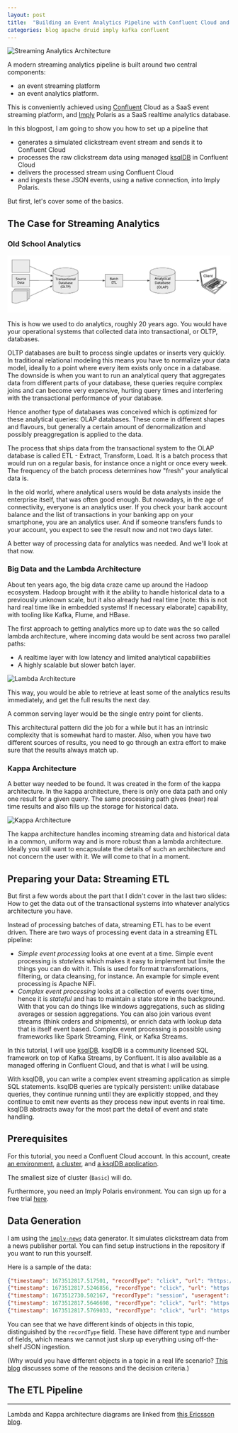 ```yaml
---
layout: post
title:  "Building an Event Analytics Pipeline with Confluent Cloud and Imply Polaris"
categories: blog apache druid imply kafka confluent
---
```


![Streaming Analytics Architecture]()

A modern streaming analytics pipeline is built around two central components:

- an event streaming platform
- an event analytics platform.

This is conveniently achieved using [Confluent](https://www.confluent.io/) Cloud as a SaaS event streaming platform, and [Imply](https://imply.io/) Polaris as a SaaS realtime analytics database.

In this blogpost, I am going to show you how to set up a pipeline that

- generates a simulated clickstream event stream and sends it to Confluent Cloud
- processes the raw clickstream data using managed [ksqlDB](https://ksqldb.io/) in Confluent Cloud
- delivers the processed stream using Confluent Cloud
- and ingests these JSON events, using a native connection, into Imply Polaris.

But first, let's cover some of the basics.

## The Case for Streaming Analytics

### Old School Analytics

![Classical OLAP architecture](/assets/2023-01-12-01-olap-architecture.png)

This is how we used to do analytics, roughly 20 years ago. You would have your operational systems that collected data into transactional, or OLTP, databases.

OLTP databases are built to process single updates or inserts very quickly. In traditional relational modeling this means you have to normalize your data model, ideally to a point where every item exists only once in a database. The downside is when you want to run an analytical query that aggregates data from different parts of your database, these queries require complex joins and can become very expensive, hurting query times and interfering with the transactional performance of your database.

Hence another type of databases was conceived which is optimized for these analytical queries: OLAP databases. These come in different shapes and flavours, but generally a certain amount of denormalization and possibly preaggregation is applied to the data.

The process that ships data from the transactional system to the OLAP database is called ETL - Extract, Transform, Load. It is a batch process that would run on a regular basis, for instance once a night or once every week. The frequency of the batch process determines how "fresh" your analytical data is.

In the old world, where analytical users would be data analysts inside the enterprise itself, that was often good enough. But nowadays, in the age of connectivity, everyone is an analytics user. If you check your bank account balance and the list of transactions in your banking app on your smartphone, you are an analytics user. And if someone transfers funds to your account, you expect to see the result now and not two days later.

A better way of processing data for analytics was needed. And we'll look at that now.

### Big Data and the Lambda Architecture

About ten years ago, the big data craze came up around the Hadoop ecosystem. Hadoop brought with it the ability to handle historical data to a previously unknown scale, but it also already had real time [note: this is not hard real time like in embedded systems! If necessary elaborate] capability, with tooling like Kafka, Flume, and HBase.

The first approach to getting analytics more up to date was the so called lambda architecture, where incoming data would be sent across two parallel paths:

- A realtime layer with low latency and limited analytical capabilities
- A highly scalable but slower batch layer.

![Lambda Architecture](https://www.ericsson.com/48e613/assets/global/qbank/2019/01/13/lambdakappa1_1-104666resize668376crop00668376autoorientquality90stripbackground23ffffffextensionjpgid8.jpg)

This way, you would be able to retrieve at least some of the analytics results immediately, and get the full results the next day.

A common serving layer would be the single entry point for clients.

This architectural pattern did the job for a while but it has an intrinsic complexity that is somewhat hard to master. Also, when you have two different sources of results, you need to go through an extra effort to make sure that the results always match up.

### Kappa Architecture

A better way needed to be found. It was created in the form of the kappa architecture. In the kappa architecture, there is only one data path and only one result for a given query. The same processing path gives (near) real time results and also fills up the storage for historical data. 

![Kappa Architecture](https://www.ericsson.com/48e6a2/assets/global/qbank/2019/01/13/lambdakappa1_2-104667resize590332crop00590332autoorientquality90stripbackground23ffffffextensionjpgid8.jpg)

The kappa architecture handles incoming streaming data and historical data in a common, uniform way and is more robust than a lambda architecture. Ideally you still want to encapsulate the details of such an architecture and not concern the user with it. We will come to that in a moment.

## Preparing your Data: Streaming ETL

But first a few words about the part that I didn't cover in the last two slides: How to get the data out of the transactional systems into whatever analytics architecture you have.

Instead of processing batches of data, streaming ETL has to be event driven. There are two ways of processing event data in a streaming ETL pipeline:

- *Simple event processing* looks at one event at a time. Simple event processing is *stateless* which makes it easy to implement but limite the things you can do with it. This is used for format transformations, filtering, or data cleansing, for instance. An example for simple event processing is Apache NiFi.
- *Complex event processing* looks at a collection of events over time, hence it is *stateful* and has to maintain a state store in the background. With that you can do things like windows aggregations, such as sliding averages or session aggregations. You can also join various event streams (think orders and shipments), or enrich data with lookup data that is itself event based. Complex event processing is possible using frameworks like Spark Streaming, Flink, or Kafka Streams.

In this tutorial, I will use [ksqlDB](https://ksqldb.io/). ksqlDB is a community licensed SQL framework on top of Kafka Streams, by Confluent. It is also available as a managed offering in Confluent Cloud, and that is what I will be using.

With ksqlDB, you can write a complex event streaming application as simple SQL statements. ksqlDB queries are typically persistent: unlike database queries, they continue running until they are explicitly stopped, and they continue to emit new events as they process new input events in real time. ksqlDB abstracts away for the most part the detail of event and state handling.



## Prerequisites

For this tutorial, you need a Confluent Cloud account. In this account, create [an environment](https://docs.confluent.io/cloud/current/access-management/hierarchy/cloud-environments.html), [a cluster](https://docs.confluent.io/cloud/current/clusters/create-cluster.html), and [a ksqlDB application](https://docs.confluent.io/cloud/current/get-started/index.html#section-2-add-ksql-cloud-to-the-cluster).

The smallest size of cluster (`Basic`) will do.

Furthermore, you need an Imply Polaris environment. You can sign up for a free trial [here](https://signup.imply.io).

## Data Generation

I am using the [`imply-news`](https://github.com/hellmarbecker/imply-news) data generator. It simulates clickstream data from a news publisher portal. You can find setup instructions in the repository if you want to run this yourself.

Here is a sample of the data:

```json
{"timestamp": 1673512817.517501, "recordType": "click", "url": "https://imply-news.com/home/Sport/Step-left-list-discuss-up", "useragent": "Mozilla/5.0 (Windows; U; Windows NT 10.0) AppleWebKit/531.19.5 (KHTML, like Gecko) Version/5.0.5 Safari/531.19.5", "statuscode": "200", "state": "home", "statesVisited": ["home", "content", "content", "home"], "sid": 14362070, "uid": "86525", "isSubscriber": 0, "campaign": "fb-2 US Election", "channel": "display", "contentId": "Sport", "subContentId": "Step left list discuss up", "gender": "w", "age": "51-60", "latitude": "45.47885", "longitude": "133.42825", "place_name": "Lesozavodsk", "country_code": "RU", "timezone": "Asia/Vladivostok"}
{"timestamp": 1673512817.5246856, "recordType": "click", "url": "https://imply-news.com/affiliateLink/News/Argue-Congress-beautiful-go-usually-which-brother", "useragent": "Opera/9.37.(Windows CE; mni-IN) Presto/2.9.171 Version/11.00", "statuscode": "200", "state": "affiliateLink", "statesVisited": ["home", "affiliateLink"], "sid": 14357239, "uid": "59450", "isSubscriber": 0, "campaign": "fb-2 US Election", "channel": "social media", "contentId": "News", "subContentId": "Argue Congress beautiful go usually which brother", "gender": "w", "age": "26-35", "latitude": "4.96667", "longitude": "10.7", "place_name": "Tonga", "country_code": "CM", "timezone": "Africa/Douala"}
{"timestamp": 1673512730.502167, "recordType": "session", "useragent": "Mozilla/5.0 (compatible; MSIE 7.0; Windows NT 6.2; Trident/5.1)", "statesVisited": ["home", "exitSession"], "sid": 14333040, "uid": "74108", "isSubscriber": 1, "campaign": "fb-2 US Election", "channel": "social media", "gender": "m", "age": "26-35", "latitude": "-33.59217", "longitude": "-70.6996", "place_name": "San Bernardo", "country_code": "CL", "timezone": "America/Santiago", "home": 1, "content": 0, "clickbait": 0, "subscribe": 0, "plusContent": 0, "affiliateLink": 0, "exitSession": 1}
{"timestamp": 1673512817.5646698, "recordType": "click", "url": "https://imply-news.com/home/Sport/Unit-down-perform-religious-add-find-management", "useragent": "Mozilla/5.0 (Linux; Android 2.3.2) AppleWebKit/532.1 (KHTML, like Gecko) Chrome/34.0.876.0 Safari/532.1", "statuscode": "200", "state": "home", "statesVisited": ["home"], "sid": 14370083, "uid": "81655", "isSubscriber": 0, "campaign": "fb-2 US Election", "channel": "paid search", "contentId": "Sport", "subContentId": "Unit down perform religious add find management", "gender": "w", "age": "36-50", "latitude": "41.66394", "longitude": "-83.55521", "place_name": "Toledo", "country_code": "US", "timezone": "America/New_York"}
{"timestamp": 1673512817.5769033, "recordType": "click", "url": "https://imply-news.com/exitSession/Puzzle/Resource-within-author-can", "useragent": "Mozilla/5.0 (Android 5.0.2; Mobile; rv:62.0) Gecko/62.0 Firefox/62.0", "statuscode": "200", "state": "exitSession", "statesVisited": ["home", "content", "clickbait", "plusContent", "plusContent", "home", "exitSession"], "sid": 14345138, "uid": "72517", "isSubscriber": 0, "campaign": "fb-2 US Election", "channel": "social media", "contentId": "Puzzle", "subContentId": "Resource within author can", "gender": "m", "age": "51-60", "latitude": "37.60876", "longitude": "-77.37331", "place_name": "Mechanicsville", "country_code": "US", "timezone": "America/New_York"}
```

You can see that we have different kinds of objects in this topic, distinguished by the `recordType` field. These have different type and number of fields, which means we cannot just slurp up everything using off-the-shelf JSON ingestion.

(Why would you have different objects in a topic in a real life scenario? [This blog](https://www.confluent.io/blog/put-several-event-types-kafka-topic/) discusses some of the reasons and the decision criteria.)

## The ETL Pipeline


---

Lambda and Kappa architecture diagrams are linked from [this Ericsson blog](https://www.ericsson.com/en/blog/2015/11/data-processing-architectures--lambda-and-kappa).
